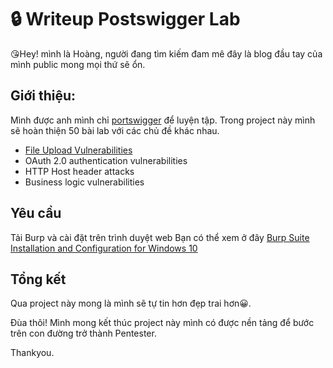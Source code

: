 # 🔒 Writeup Postswigger Lab

😘Hey! mình là Hoàng, người đang tìm kiếm đam mê đây là blog đầu tay của mình public mong mọi thứ sẽ ổn.

## Giới thiệu:
Mình được anh mình chỉ [portswigger](https://portswigger.net) để luyện tập. Trong project này mình sẽ hoàn thiện  50 bài lab với các chủ đề khác nhau.
- [File Upload Vulnerabilities](https://github.com/DoHoang-ks/Writeup-Portswigger-Lab/blob/main/FileUploadVulnerabilities/fileUpload.md)
- OAuth 2.0 authentication vulnerabilities
- HTTP Host header attacks
- Business logic vulnerabilities

## Yêu cầu 
Tải Burp và cài đặt trên trình duyệt web
Bạn có thể xem ở đây [Burp Suite Installation and Configuration for Windows 10](https://www.youtube.com/watch?v=fDPOMHaeICQ)


## Tổng kết 
Qua project này mong là mình sẽ tự tin hơn đẹp trai hơn😀.

Đùa thôi! Mình mong kết thúc project này mình có được nền tảng để bước trên con đường trở thành Pentester.

Thankyou.
